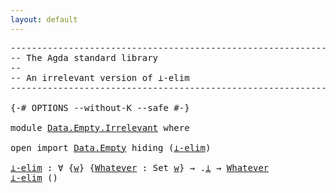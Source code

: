 ```yaml
---
layout: default
---
```


<pre class="Agda">
<a id="1" class="Comment">------------------------------------------------------------------------</a>
<a id="74" class="Comment">-- The Agda standard library</a>
<a id="103" class="Comment">--</a>
<a id="106" class="Comment">-- An irrelevant version of ⊥-elim</a>
<a id="141" class="Comment">------------------------------------------------------------------------</a>

<a id="215" class="Symbol">{-#</a> <a id="219" class="Keyword">OPTIONS</a> <a id="227" class="Pragma">--without-K</a> <a id="239" class="Pragma">--safe</a> <a id="246" class="Symbol">#-}</a>

<a id="251" class="Keyword">module</a> <a id="258" href="Data.Empty.Irrelevant.html" class="Module">Data.Empty.Irrelevant</a> <a id="280" class="Keyword">where</a>

<a id="287" class="Keyword">open</a> <a id="292" class="Keyword">import</a> <a id="299" href="Data.Empty.html" class="Module">Data.Empty</a> <a id="310" class="Keyword">hiding</a> <a id="317" class="Symbol">(</a><a id="318" href="Data.Empty.html#294" class="Function">⊥-elim</a><a id="324" class="Symbol">)</a>

<a id="⊥-elim"></a><a id="327" href="Data.Empty.Irrelevant.html#327" class="Function">⊥-elim</a> <a id="334" class="Symbol">:</a> <a id="336" class="Symbol">∀</a> <a id="338" class="Symbol">{</a><a id="339" href="Data.Empty.Irrelevant.html#339" class="Bound">w</a><a id="340" class="Symbol">}</a> <a id="342" class="Symbol">{</a><a id="343" href="Data.Empty.Irrelevant.html#343" class="Bound">Whatever</a> <a id="352" class="Symbol">:</a> <a id="354" class="PrimitiveType">Set</a> <a id="358" href="Data.Empty.Irrelevant.html#339" class="Bound">w</a><a id="359" class="Symbol">}</a> <a id="361" class="Symbol">→</a> <a id="363" class="Symbol">.</a><a id="364" href="Data.Empty.html#279" class="Datatype">⊥</a> <a id="366" class="Symbol">→</a> <a id="368" href="Data.Empty.Irrelevant.html#343" class="Bound">Whatever</a>
<a id="377" href="Data.Empty.Irrelevant.html#327" class="Function">⊥-elim</a> <a id="384" class="Symbol">()</a>
</pre>
